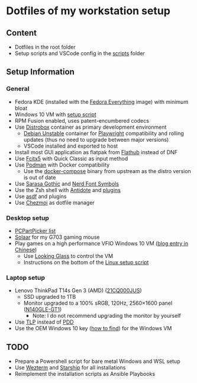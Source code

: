 # Dotfiles of my workstation setup

## Content

- Dotfiles in the root folder
- Setup scripts and VSCode config in the [scripts](scripts) folder

## Setup Information

### General

- Fedora KDE (installed with the [Fedora Everything](https://alt.fedoraproject.org/) image) with minimum bloat
- Windows 10 VM with [setup script](scripts/setup_windows_vm.ps1)
- RPM Fusion enabled, uses patent-encumbered codecs
- Use [Distrobox](https://github.com/89luca89/distrobox) container as primary development environment
  - [Debian Unstable](https://wiki.debian.org/DebianUnstable) container for [Playwright](https://playwright.dev/) compatibility and rolling updates (thus no need to upgrade between major versions)
  - VSCode installed and exported to host
- Install most GUI application as flatpak from [Flathub](https://flathub.org/) instead of DNF
- Use [Fcitx5](https://fcitx-im.org/wiki/Special:MyLanguage/Fcitx_5) with Quick Classic as input method
- Use [Podman](https://podman.io/) with Docker compatibility
  - Use the [docker-compose](https://github.com/docker/compose) binary from upstream as the distro version is out of date
- Use [Sarasa Gothic](https://github.com/be5invis/Sarasa-Gothic) and [Nerd Font Symbols](https://github.com/ryanoasis/nerd-fonts)
- Use the Zsh shell with [Antidote](https://github.com/mattmc3/antidote) and [plugins](dot_zsh_plugins.txt)
- Use [asdf](https://github.com/asdf-vm/asdf) and plugins
- Use [Chezmoi](https://github.com/twpayne/chezmoi) as dotfile manager

### Desktop setup

- [PCPartPicker list](https://pcpartpicker.com/list/bq4NZJ)
- [Solaar](https://github.com/pwr-Solaar/Solaar) for my G703 gaming mouse
- Play games on a high performance VFIO Windows 10 VM ([blog entry in Chinese](https://regunakyle.github.io/regunakyle/posts/002_win10_to_linux/))
  - Use [Looking Glass](https://looking-glass.io/) to control the VM
  - Instructions on the bottom of the [Linux setup script](scripts/setup_linux.sh)

### Laptop setup

- Lenovo ThinkPad T14s Gen 3 (AMD) ([21CQ000JUS](https://psref.lenovo.com/Detail/ThinkPad/ThinkPad_T14s_Gen_3_AMD?M=21CQ000JUS))
  - SSD upgraded to 1TB
  - Monitor upgraded to a 100% sRGB, 120Hz, 2560×1600 panel ([N140GLE-GT1](https://www.panelook.com/N140GLE-GT1_Innolux_14.0_LCM_parameter_59738.html))
    - Note: I do not recommend upgrading the monitor by yourself
- Use [TLP](https://github.com/linrunner/TLP) instead of [PDD](https://gitlab.freedesktop.org/upower/power-profiles-daemon)
- Use the OEM Windows 10 key ([how to find](https://www.cyberciti.biz/faq/linux-find-windows-10-oem-product-key-command/)) for the Windows VM

## TODO

- Prepare a Powershell script for bare metal Windows and WSL setup
- Use [Wezterm](https://github.com/wez/wezterm) and [Starship](https://github.com/starship/starship) for all installations
- Reimplement the installation scripts as Ansible Playbooks
